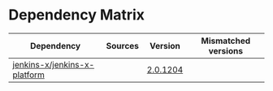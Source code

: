 # Dependency Matrix

Dependency | Sources | Version | Mismatched versions
---------- | ------- | ------- | -------------------
[jenkins-x/jenkins-x-platform](https://github.com/jenkins-x/jenkins-x-platform.git) |  | [2.0.1204](https://github.com/jenkins-x/jenkins-x-platform/releases/tag/v2.0.1204) | 
